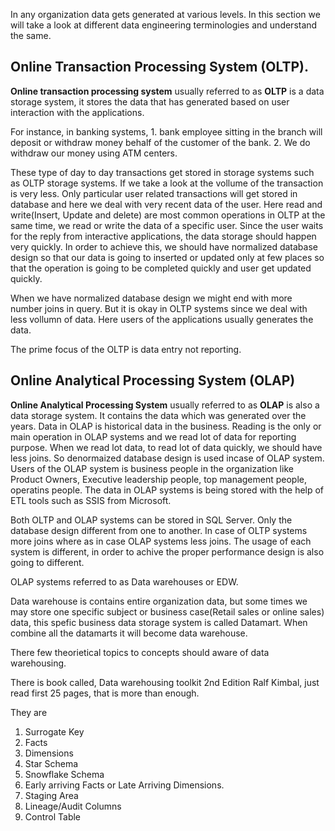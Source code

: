 In any organization data gets generated at various levels. In this section we will take a look at different data engineering terminologies and understand the same.

## Online Transaction Processing System (OLTP).
  **Online transaction processing system** usually referred to as **OLTP** is a data storage system, it stores the data that has generated based on user interaction with the applications. 
  
  For instance, 
    in banking systems, 
      1. bank employee sitting in the branch will deposit or withdraw money behalf of the customer of the bank. 
      2. We do withdraw our money using ATM centers.
      
These type of day to day transactions get stored in storage systems such as OLTP storage systems. If we take a look at the vollume of the transaction is very less. Only particular user related
transactions will get stored in database and here we deal with very recent data of the user. Here read and write(Insert, Update and delete) are most common operations in OLTP at the same time, we read or write the data of a specific user.
Since the user waits for the reply from interactive applications, the data storage should happen very quickly. In order to achieve this, we should have normalized database design so that our data is going to inserted or updated only at few places so that the operation is going to be completed quickly and user get updated quickly.
  
When we have normalized database design we might end with more number joins in query. But it is okay in OLTP systems since we deal with less vollumn of data. Here users of the applications usually generates the data.

The prime focus of the OLTP is data entry not reporting.

## Online Analytical Processing System (OLAP)
 **Online Analytical Processing System** usually referred to as **OLAP** is also a data storage system. It contains the data which was generated over the years. Data in OLAP is historical data in the business.
 Reading is the only or main operation in OLAP systems and we read lot of data for reporting purpose. When we read lot data, to read lot of data quickly, we should have less joins. So denormaized database design
 is used incase of OLAP system. Users of the OLAP system is business people in the organization like Product Owners, Executive leadership people, top management people, operatins people. The data in OLAP systems is being stored with the help of ETL tools such as SSIS from Microsoft.

 Both OLTP and OLAP systems can be stored in SQL Server. Only the database design different from one to another. In case of OLTP systems more joins where as in case OLAP systems less joins. The usage of each system is different, in order to achive the proper performance design is also going to different.

 OLAP systems referred to as Data warehouses or EDW.

 Data warehouse is contains entire organization data, but some times we may store one specific subject or business case(Retail sales or online sales) data, this spefic business data storage system is called Datamart. When combine all the datamarts it will become data warehouse.

 There few theorietical topics to concepts should aware of data warehousing.
 
There is book called, Data warehousing toolkit 2nd Edition Ralf Kimbal, just read first 25 pages, that is more than enough.

 They are
  1. Surrogate Key
  2. Facts
  3. Dimensions
  4. Star Schema
  5. Snowflake Schema
  6. Early arriving Facts or Late Arriving Dimensions.
  7. Staging Area
  8. Lineage/Audit Columns
  9. Control Table
